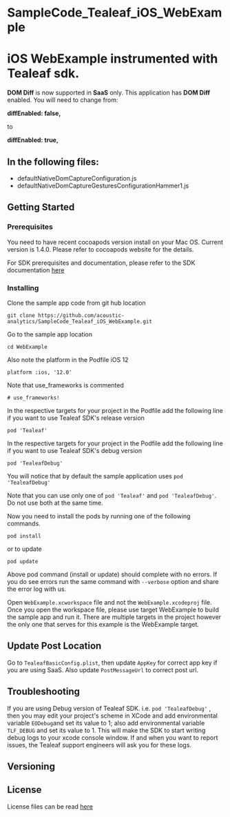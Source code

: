 # SampleCode_Tealeaf_iOS_WebExample
# iOS WebExample instrumented with Tealeaf sdk.

**DOM Diff** is now supported in **SaaS** only. This application has **DOM Diff** enabled. You will need to change from:

**diffEnabled: false,**

to 

**diffEnabled: true,**

## In the following files:

* defaultNativeDomCaptureConfiguration.js
* defaultNativeDomCaptureGesturesConfigurationHammer1.js

## Getting Started

### Prerequisites

You need to have recent cocoapods version install on your Mac OS. Current version is 1.4.0. Please refer to cocoapods website for the details.

For SDK prerequisites and documentation, please refer to the SDK documentation [here](https://developer.goacoustic.com/acoustic-exp-analytics/docs/acoustic-experience-analytics-tealeaf-sdk-for-ios-standard-and-mobile-editions)

### Installing

Clone the sample app code from git hub location

`git clone https://github.com/acoustic-analytics/SampleCode_Tealeaf_iOS_WebExample.git`

Go to the sample app location

`cd WebExample`

Also note the platform in the Podfile iOS 12

`platform :ios, '12.0'`

Note that use_frameworks is commented

`# use_frameworks!`

In the respective targets for your project in the Podfile add the following line if you want to use Tealeaf SDK's release version

`pod 'Tealeaf'`

In the respective targets for your project in the Podfile add the following line if you want to use Tealeaf SDK's debug version

`pod 'TealeafDebug'`

You will notice that by default the sample application uses `pod 'TealeafDebug'`

Note that you can use only one of  `pod 'Tealeaf'` and `pod 'TealeafDebug'`. Do not use both at the same time.

Now you need to install the pods by running one of the following commands.

`pod install`

or to update

`pod update`

Above pod command (install or update) should complete with no errors. If you do see errors run the same command with `--verbose` option and share the error log with us.

Open `WebExample.xcworkspace` file and not the `WebExample.xcodeproj` file. Once you open the workspace file, please use target WebExample to build the sample app and run it. There are multiple targets in the project however the only one that serves for this example is the WebExample target.

## Update Post Location
Go to `TealeafBasicConfig.plist`, then update `AppKey` for correct app key if you are using SaaS. Also update `PostMessageUrl` to correct post url.

## Troubleshooting

If you are using Debug version of Tealeaf SDK. i.e. `pod 'TealeafDebug'` , then you may edit your project's scheme in XCode and add environmental variable `EODebug`and set its value to 1; also add environmental variable `TLF_DEBUG` and set its value to 1. This will make the SDK to start writing debug logs to your xcode console window. If and when you want to report issues, the Tealeaf support engineers will ask you for these logs.


## Versioning


## License

License files can be read [here](https://github.com/acoustic-analytics/SampleCode_Tealeaf_iOS_WebExample/blob/master/Licenses/License)
